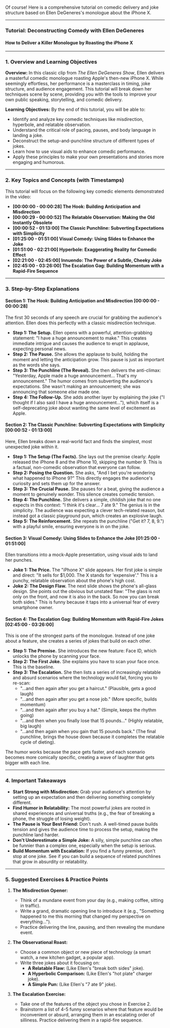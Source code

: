 Of course! Here is a comprehensive tutorial on comedic delivery and joke structure based on Ellen DeGeneres's monologue about the iPhone X.

---

### **Tutorial: Deconstructing Comedy with Ellen DeGeneres**
#### **How to Deliver a Killer Monologue by Roasting the iPhone X**

---

### **1. Overview and Learning Objectives**

**Overview:**
In this classic clip from *The Ellen DeGeneres Show*, Ellen delivers a masterful comedic monologue roasting Apple's then-new iPhone X. While seemingly effortless, her performance is a masterclass in timing, joke structure, and audience engagement. This tutorial will break down her techniques scene by scene, providing you with the tools to improve your own public speaking, storytelling, and comedic delivery.

**Learning Objectives:**
By the end of this tutorial, you will be able to:
*   Identify and analyze key comedic techniques like misdirection, hyperbole, and relatable observation.
*   Understand the critical role of pacing, pauses, and body language in landing a joke.
*   Deconstruct the setup-and-punchline structure of different types of jokes.
*   Learn how to use visual aids to enhance comedic performance.
*   Apply these principles to make your own presentations and stories more engaging and humorous.

---

### **2. Key Topics and Concepts (with Timestamps)**

This tutorial will focus on the following key comedic elements demonstrated in the video:

*   **[00:00:00 - 00:00:28] The Hook: Building Anticipation and Misdirection**
*   **[00:00:29 - 00:00:52] The Relatable Observation: Making the Old Instantly Obsolete**
*   **[00:00:52 - 01:13:00] The Classic Punchline: Subverting Expectations with Simplicity**
*   **[01:25:00 - 01:51:00] Visual Comedy: Using Slides to Enhance the Joke**
*   **[01:51:00 - 02:21:00] Hyperbole: Exaggerating Reality for Comedic Effect**
*   **[02:21:00 - 02:45:00] Innuendo: The Power of a Subtle, Cheeky Joke**
*   **[02:45:00 - 03:26:00] The Escalation Gag: Building Momentum with a Rapid-Fire Sequence**

---

### **3. Step-by-Step Explanations**

#### **Section 1: The Hook: Building Anticipation and Misdirection [00:00:00 - 00:00:28]**

The first 30 seconds of any speech are crucial for grabbing the audience's attention. Ellen does this perfectly with a classic misdirection technique.

*   **Step 1: The Setup.** Ellen opens with a powerful, attention-grabbing statement: "I have a huge announcement to make." This creates immediate intrigue and causes the audience to erupt in applause, expecting personal news.
*   **Step 2: The Pause.** She allows the applause to build, holding the moment and letting the anticipation grow. This pause is just as important as the words she says.
*   **Step 3: The Punchline (The Reveal).** She then delivers the anti-climax: "Yesterday, Apple made a huge announcement... That's my announcement." The humor comes from subverting the audience's expectations. She wasn't making an announcement; she was announcing that someone *else* made one.
*   **Step 4: The Follow-Up.** She adds another layer by explaining the joke ("I thought if I also said I have a huge announcement..."), which itself is a self-deprecating joke about wanting the same level of excitement as Apple.

#### **Section 2: The Classic Punchline: Subverting Expectations with Simplicity [00:00:52 - 01:13:00]**

Here, Ellen breaks down a real-world fact and finds the simplest, most unexpected joke within it.

*   **Step 1: The Setup (The Facts).** She lays out the premise clearly: Apple released the iPhone 8 and the iPhone 10, skipping the number 9. This is a factual, non-comedic observation that everyone can follow.
*   **Step 2: Posing the Question.** She asks, "And I bet you're wondering what happened to iPhone 9?" This directly engages the audience's curiosity and sets them up for the answer.
*   **Step 3: The Crucial Pause.** She pauses for a beat, giving the audience a moment to genuinely wonder. This silence creates comedic tension.
*   **Step 4: The Punchline.** She delivers a simple, childish joke that no one expects in this context: "I think it's clear... 7 ate 9." The genius is in the simplicity. The audience was expecting a clever tech-related reason, but instead got a classic playground pun, which creates an explosive laugh.
*   **Step 5: The Reinforcement.** She repeats the punchline ("Get it? 7, 8, 9.") with a playful smile, ensuring everyone is in on the joke.

#### **Section 3: Visual Comedy: Using Slides to Enhance the Joke [01:25:00 - 01:51:00]**

Ellen transitions into a mock-Apple presentation, using visual aids to land her punches.

*   **Joke 1: The Price.** The "iPhone X" slide appears. Her first joke is simple and direct: "It sells for $1,000. The X stands for 'expensive'." This is a punchy, relatable observation about the phone's high cost.
*   **Joke 2: The Design Flaw.** The next slide shows the phone's all-glass design. She points out the obvious but unstated flaw: "The glass is not only on the front, and now it is also in the back. So now you can break both sides." This is funny because it taps into a universal fear of every smartphone owner.

#### **Section 4: The Escalation Gag: Building Momentum with Rapid-Fire Jokes [02:45:00 - 03:26:00]**

This is one of the strongest parts of the monologue. Instead of one joke about a feature, she creates a series of jokes that build on each other.

*   **Step 1: The Premise.** She introduces the new feature: Face ID, which unlocks the phone by scanning your face.
*   **Step 2: The First Joke.** She explains you have to scan your face once. This is the baseline.
*   **Step 3: The Escalation.** She then lists a series of increasingly relatable and absurd scenarios where the technology would fail, forcing you to re-scan:
    *   "...and then again after you get a haircut." (Plausible, gets a good laugh)
    *   "...and then again after you get a nose job." (More specific, builds momentum)
    *   "...and then again after you buy a hat." (Simple, keeps the rhythm going)
    *   "...and then when you finally lose that 15 pounds..." (Highly relatable, big laugh)
    *   "...and then again when you gain that 15 pounds back." (The final punchline, brings the house down because it completes the relatable cycle of dieting).

The humor works because the pace gets faster, and each scenario becomes more comically specific, creating a wave of laughter that gets bigger with each line.

---

### **4. Important Takeaways**

*   **Start Strong with Misdirection:** Grab your audience's attention by setting up an expectation and then delivering something completely different.
*   **Find Humor in Relatability:** The most powerful jokes are rooted in shared experiences and universal truths (e.g., the fear of breaking a phone, the struggle of losing weight).
*   **The Pause is Your Best Friend:** Don't rush. A well-timed pause builds tension and gives the audience time to process the setup, making the punchline land harder.
*   **Don't Underestimate a Simple Joke:** A silly, simple punchline can often be funnier than a complex one, especially when the setup is serious.
*   **Build Momentum with Escalation:** If you find a funny premise, don't stop at one joke. See if you can build a sequence of related punchlines that grow in absurdity or relatability.

---

### **5. Suggested Exercises & Practice Points**

1.  **The Misdirection Opener:**
    *   Think of a mundane event from your day (e.g., making coffee, sitting in traffic).
    *   Write a grand, dramatic opening line to introduce it (e.g., "Something happened to me this morning that changed my perspective on everything...").
    *   Practice delivering the line, pausing, and then revealing the mundane event.

2.  **The Observational Roast:**
    *   Choose a common object or new piece of technology (a smart watch, a new kitchen gadget, a popular app).
    *   Write three jokes about it focusing on:
        *   **A Relatable Flaw:** (Like Ellen's "break both sides" joke).
        *   **A Hyperbolic Comparison:** (Like Ellen's "hot plate" charger joke).
        *   **A Simple Pun:** (Like Ellen's "7 ate 9" joke).

3.  **The Escalation Exercise:**
    *   Take one of the features of the object you chose in Exercise 2.
    *   Brainstorm a list of 4-5 funny scenarios where that feature would be inconvenient or absurd, arranging them in an escalating order of silliness. Practice delivering them in a rapid-fire sequence.